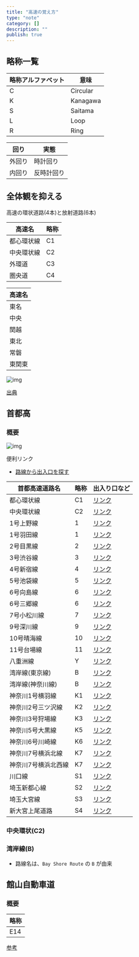 ```yaml
---
title: "高速の覚え方"
type: "note"
category: []
description: ""
publish: true
---
```


## 略称一覧

|略称アルファベット|意味
|---|---|
|C|Circular
|K|Kanagawa
|S|Saitama
|L|Loop
|R|Ring


|回り|実態|
|---|---|
|外回り|時計回り|
|内回り|反時計回り|


## 全体観を抑える

高速の環状道路(4本)と放射道路(6本)

|高速名|略称|
|---|---|
|都心環状線|C1
|中央環状線|C2
|外環道|C3
|圏央道|C4

|高速名|
|---|
|東名|
|中央|
|関越|
|東北|
|常磐|
|東関東|

![img](https://roadlearning.info/wp-content/uploads/2018/10/tokyoA2-eyecatch.gif)

[出典](https://roadlearning.info/tokyo-framework)

## 首都高

### 概要

![img](https://www.shutoko.co.jp/-/media/images/responsive/corporate/company/database/route/rosen11.png)


便利リンク

* [路線から出入口を探す](https://www.shutoko.jp/use/network/map/)

|首都高速道路名|略称|出入り口など
|---|---|---|
|都心環状線|C1|[リンク]()
|中央環状線|C2|[リンク]()
|1号上野線|1|[リンク](https://ja.wikipedia.org/wiki/%E9%A6%96%E9%83%BD%E9%AB%98%E9%80%9F1%E5%8F%B7%E4%B8%8A%E9%87%8E%E7%B7%9A#%E5%87%BA%E5%85%A5%E5%8F%A3%E3%81%AA%E3%81%A9)
|1号羽田線|1|[リンク](https://ja.wikipedia.org/wiki/%E9%A6%96%E9%83%BD%E9%AB%98%E9%80%9F1%E5%8F%B7%E7%BE%BD%E7%94%B0%E7%B7%9A#%E5%87%BA%E5%85%A5%E5%8F%A3%E3%81%AA%E3%81%A9)
|2号目黒線|2|[リンク](https://ja.wikipedia.org/wiki/%E9%A6%96%E9%83%BD%E9%AB%98%E9%80%9F2%E5%8F%B7%E7%9B%AE%E9%BB%92%E7%B7%9A#%E5%87%BA%E5%85%A5%E5%8F%A3%E3%81%AA%E3%81%A9)
|3号渋谷線|3|[リンク](https://ja.wikipedia.org/wiki/%E9%A6%96%E9%83%BD%E9%AB%98%E9%80%9F3%E5%8F%B7%E6%B8%8B%E8%B0%B7%E7%B7%9A#%E5%87%BA%E5%85%A5%E5%8F%A3%E3%81%AA%E3%81%A9)
|4号新宿線|4|[リンク](https://ja.wikipedia.org/wiki/%E9%A6%96%E9%83%BD%E9%AB%98%E9%80%9F4%E5%8F%B7%E6%96%B0%E5%AE%BF%E7%B7%9A#%E5%87%BA%E5%85%A5%E5%8F%A3%E3%81%AA%E3%81%A9)
|5号池袋線|5|[リンク](https://ja.wikipedia.org/wiki/%E9%A6%96%E9%83%BD%E9%AB%98%E9%80%9F5%E5%8F%B7%E6%B1%A0%E8%A2%8B%E7%B7%9A#%E5%87%BA%E5%85%A5%E5%8F%A3%E3%81%AA%E3%81%A9)
|6号向島線|6|[リンク](https://ja.wikipedia.org/wiki/%E9%A6%96%E9%83%BD%E9%AB%98%E9%80%9F6%E5%8F%B7%E5%90%91%E5%B3%B6%E7%B7%9A#%E5%87%BA%E5%85%A5%E5%8F%A3%E3%81%AA%E3%81%A9)
|6号三郷線|6|[リンク](https://ja.wikipedia.org/wiki/%E9%A6%96%E9%83%BD%E9%AB%98%E9%80%9F6%E5%8F%B7%E4%B8%89%E9%83%B7%E7%B7%9A#%E5%87%BA%E5%85%A5%E5%8F%A3%E3%81%AA%E3%81%A9)
|7号小松川線|7|[リンク](https://ja.wikipedia.org/wiki/%E9%A6%96%E9%83%BD%E9%AB%98%E9%80%9F7%E5%8F%B7%E5%B0%8F%E6%9D%BE%E5%B7%9D%E7%B7%9A#%E5%87%BA%E5%85%A5%E5%8F%A3%E3%81%AA%E3%81%A9)
|9号深川線|9|[リンク](https://ja.wikipedia.org/wiki/%E9%A6%96%E9%83%BD%E9%AB%98%E9%80%9F9%E5%8F%B7%E6%B7%B1%E5%B7%9D%E7%B7%9A#%E5%87%BA%E5%85%A5%E5%8F%A3%E3%81%AA%E3%81%A9)
|10号晴海線|10|[リンク](https://ja.wikipedia.org/wiki/%E9%A6%96%E9%83%BD%E9%AB%98%E9%80%9F10%E5%8F%B7%E6%99%B4%E6%B5%B7%E7%B7%9A#%E5%87%BA%E5%85%A5%E5%8F%A3%E3%81%AA%E3%81%A9)
|11号台場線|11|[リンク](https://ja.wikipedia.org/wiki/%E9%A6%96%E9%83%BD%E9%AB%98%E9%80%9F11%E5%8F%B7%E5%8F%B0%E5%A0%B4%E7%B7%9A#%E5%87%BA%E5%85%A5%E5%8F%A3%E3%81%AA%E3%81%A9)
|八重洲線|Y|[リンク](https://ja.wikipedia.org/wiki/%E9%A6%96%E9%83%BD%E9%AB%98%E9%80%9F%E5%85%AB%E9%87%8D%E6%B4%B2%E7%B7%9A#%E5%87%BA%E5%85%A5%E5%8F%A3%E3%81%AA%E3%81%A9)
|湾岸線(東京線)|B|[リンク](https://ja.wikipedia.org/wiki/%E9%A6%96%E9%83%BD%E9%AB%98%E9%80%9F%E6%B9%BE%E5%B2%B8%E7%B7%9A#%E5%87%BA%E5%85%A5%E5%8F%A3%E3%81%AA%E3%81%A9)
|湾岸線(神奈川線)|B|[リンク](https://ja.wikipedia.org/wiki/%E9%A6%96%E9%83%BD%E9%AB%98%E9%80%9F%E6%B9%BE%E5%B2%B8%E7%B7%9A#%E5%87%BA%E5%85%A5%E5%8F%A3%E3%81%AA%E3%81%A9)
|神奈川1号横羽線|K1|[リンク]()
|神奈川2号三ツ沢線|K2|[リンク]()
|神奈川3号狩場線|K3|[リンク]()
|神奈川5号大黒線|K5|[リンク]()
|神奈川6号川崎線|K6|[リンク]()
|神奈川7号横浜北線|K7|[リンク]()
|神奈川7号横浜北西線|K7|[リンク]()
|川口線|S1|[リンク]()
|埼玉新都心線|S2|[リンク]()
|埼玉大宮線|S3|[リンク]()
|新大宮上尾道路|S4|[リンク]()


### 中央環状(C2)

### 湾岸線(B)

* 路線名は、`Bay Shore Route` の `B` が由来


## 館山自動車道

### 概要

|略称|
|---|
|E14|

[参考](https://www.ne.jp/asahi/expressway/dataroom/tateyama_expwy.htm)

